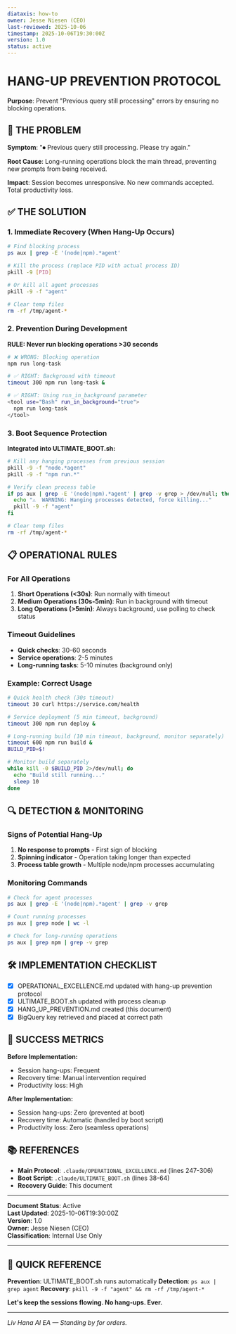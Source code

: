 ```yaml
---
diataxis: how-to
owner: Jesse Niesen (CEO)
last-reviewed: 2025-10-06
timestamp: 2025-10-06T19:30:00Z
version: 1.0
status: active
---
```


# HANG-UP PREVENTION PROTOCOL

**Purpose**: Prevent "Previous query still processing" errors by ensuring no blocking operations.

## 🚨 THE PROBLEM

**Symptom**: "⏺ Previous query still processing. Please try again."

**Root Cause**: Long-running operations block the main thread, preventing new prompts from being received.

**Impact**: Session becomes unresponsive. No new commands accepted. Total productivity loss.

## ✅ THE SOLUTION

### 1. Immediate Recovery (When Hang-Up Occurs)

```bash
# Find blocking process
ps aux | grep -E '(node|npm).*agent'

# Kill the process (replace PID with actual process ID)
pkill -9 [PID]

# Or kill all agent processes
pkill -9 -f "agent"

# Clear temp files
rm -rf /tmp/agent-*
```

### 2. Prevention During Development

**RULE: Never run blocking operations >30 seconds**

```bash
# ❌ WRONG: Blocking operation
npm run long-task

# ✅ RIGHT: Background with timeout
timeout 300 npm run long-task &

# ✅ RIGHT: Using run_in_background parameter
<tool use="Bash" run_in_background="true">
  npm run long-task
</tool>
```

### 3. Boot Sequence Protection

**Integrated into ULTIMATE_BOOT.sh:**

```bash
# Kill any hanging processes from previous session
pkill -9 -f "node.*agent"
pkill -9 -f "npm run.*"

# Verify clean process table
if ps aux | grep -E '(node|npm).*agent' | grep -v grep > /dev/null; then
  echo "⚠️  WARNING: Hanging processes detected, force killing..."
  pkill -9 -f "agent"
fi

# Clear temp files
rm -rf /tmp/agent-*
```

## 📋 OPERATIONAL RULES

### For All Operations

1. **Short Operations (<30s)**: Run normally with timeout
2. **Medium Operations (30s-5min)**: Run in background with timeout
3. **Long Operations (>5min)**: Always background, use polling to check status

### Timeout Guidelines

- **Quick checks**: 30-60 seconds
- **Service operations**: 2-5 minutes
- **Long-running tasks**: 5-10 minutes (background only)

### Example: Correct Usage

```bash
# Quick health check (30s timeout)
timeout 30 curl https://service.com/health

# Service deployment (5 min timeout, background)
timeout 300 npm run deploy &

# Long-running build (10 min timeout, background, monitor separately)
timeout 600 npm run build &
BUILD_PID=$!

# Monitor build separately
while kill -0 $BUILD_PID 2>/dev/null; do
  echo "Build still running..."
  sleep 10
done
```

## 🔍 DETECTION & MONITORING

### Signs of Potential Hang-Up

1. **No response to prompts** - First sign of blocking
2. **Spinning indicator** - Operation taking longer than expected
3. **Process table growth** - Multiple node/npm processes accumulating

### Monitoring Commands

```bash
# Check for agent processes
ps aux | grep -E '(node|npm).*agent' | grep -v grep

# Count running processes
ps aux | grep node | wc -l

# Check for long-running operations
ps aux | grep npm | grep -v grep
```

## 🛠️ IMPLEMENTATION CHECKLIST

- [x] OPERATIONAL_EXCELLENCE.md updated with hang-up prevention protocol
- [x] ULTIMATE_BOOT.sh updated with process cleanup
- [x] HANG_UP_PREVENTION.md created (this document)
- [x] BigQuery key retrieved and placed at correct path

## 🎯 SUCCESS METRICS

**Before Implementation:**
- Session hang-ups: Frequent
- Recovery time: Manual intervention required
- Productivity loss: High

**After Implementation:**
- Session hang-ups: Zero (prevented at boot)
- Recovery time: Automatic (handled by boot script)
- Productivity loss: Zero (seamless operations)

## 📚 REFERENCES

- **Main Protocol**: `.claude/OPERATIONAL_EXCELLENCE.md` (lines 247-306)
- **Boot Script**: `.claude/ULTIMATE_BOOT.sh` (lines 38-64)
- **Recovery Guide**: This document

---

**Document Status**: Active  
**Last Updated**: 2025-10-06T19:30:00Z  
**Version**: 1.0  
**Owner**: Jesse Niesen (CEO)  
**Classification**: Internal Use Only

---

## 🚀 QUICK REFERENCE

**Prevention**: ULTIMATE_BOOT.sh runs automatically
**Detection**: `ps aux | grep agent`
**Recovery**: `pkill -9 -f "agent" && rm -rf /tmp/agent-*`

**Let's keep the sessions flowing. No hang-ups. Ever.**

---

*Liv Hana AI EA — Standing by for orders.*
